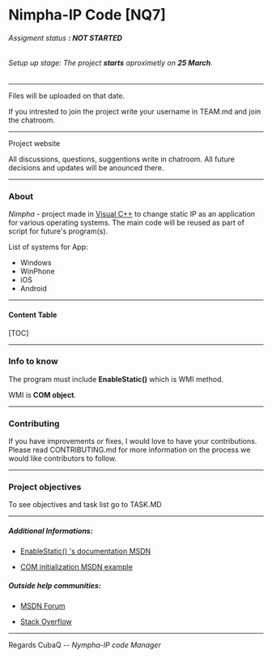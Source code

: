 

# Nimpha-IP Code [NQ7]

###### Assigment status **: NOT STARTED**

###### Setup up stage: The project **starts** aproximetly on **25 March**.
--------------------
Files will be uploaded on that date.

If you intrested to join the project write your username in TEAM.md and join the chatroom.

------------

Project website

All discussions, questions, suggentions write in chatroom. All future decisions and updates will be anounced there.  

------------



### About

*Nimpha* - project made in [Visual C++](https://www.visualstudio.com/en-us/features/cplusplus.aspx "Visual C++") to change static IP as an application for various operating systems. The main code will be reused as part of script for future's program(s).


List of systems for App:
- Windows
- WinPhone
- iOS
- Android

------------
#### Content Table

[TOC]

------------

### Info to know

The program must include **EnableStatic()** 
which is WMI method. 

WMI is **COM object**.

------------
### Contributing

If you have improvements or fixes, I would love to have your contributions. Please read CONTRIBUTING.md for more information on the process we would like contributors to follow.

------------


### Project objectives

To see objectives and task list go to TASK.MD

--------------

##### Additional Informations:
 
* [EnableStatic() 's documentation MSDN](https://msdn.microsoft.com/en-us/library/windows/desktop/aa390383(v=vs.85))

* [COM initialization MSDN example](https://msdn.microsoft.com/en-us/library/windows/desktop/aa390421(v=vs.85))

##### Outside help communities:

* [MSDN Forum](https://social.msdn.microsoft.com/Forums/en-US/home "MSDN Forum")

* [Stack Overflow](http://stackoverflow.com/ "Stack Overflow")

----------

Regards CubaQ 
-- *Nympha-IP code Manager*
